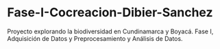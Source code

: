 # Fase-I-Cocreacion-Dibier-Sanchez
Proyecto explorando la biodiversidad   en Cundinamarca y Boyacá. Fase I, Adquisición de Datos y Preprocesamiento y Análisis de Datos. 
